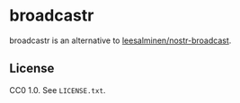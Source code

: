 # broadcastr

broadcastr is an alternative to [leesalminen/nostr-broadcast](https://github.com/leesalminen/nostr-broadcast).


## License

CC0 1.0. See `LICENSE.txt`.
